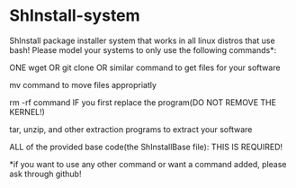 # ShInstall-system
<p>ShInstall package installer system that works in all linux distros that use bash! Please model your systems to only use the following commands*:</p>
<p>ONE wget OR git clone OR similar command to get files for your software</p>
<p>mv command to move files appropriatly</p>
<p>rm -rf command IF you first replace the program(DO NOT REMOVE THE KERNEL!)</p>
<p>tar, unzip, and other extraction programs to extract your software</p>
<p>ALL of the provided base code(the ShInstallBase file): THIS IS REQUIRED!</p>
<p>*if you want to use any other command or want a command added, please ask through github!</p>
